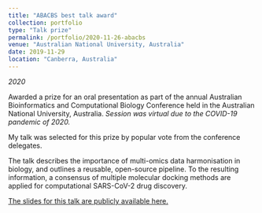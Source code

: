 ```yaml
---
title: "ABACBS best talk award"
collection: portfolio
type: "Talk prize"
permalink: /portfolio/2020-11-26-abacbs
venue: "Australian National University, Australia"
date: 2019-11-29
location: "Canberra, Australia"
---
```


*2020*

Awarded a prize for an oral presentation as part of the annual Australian Bioinformatics and Computational Biology Conference held in the Australian National University, Australia. *Session was virtual due to the COVID-19 pandemic of 2020.*

My talk was selected for this prize by popular vote from the conference delegates.

The talk describes the importance of multi-omics data harmonisation in biology, and outlines a reusable, open-source pipeline. To the resulting information, a consensus of multiple molecular docking methods are applied for computational SARS-CoV-2 drug discovery.

[The slides for this talk are publicly available here.](https://doi.org/10.7490/f1000research.1118362.1)
